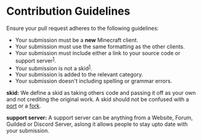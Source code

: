 # Contribution Guidelines

Ensure your pull request adheres to the following guidelines:

- Your submission must be a **new** Minecraft client.
- Your submission must use the same formatting as the other clients.
- Your submission must include either a link to your source code or support server<sup>[1](#2)</sup>.
- Your submission is not a skid<sup>[1](#1)</sup>.
- Your submission is added to the relevant category.
- Your submission doesn't including spelling or grammar errors.

<b id="1">skid:</b> We define a skid as taking others code and passing it off as your own and not crediting the original work. A skid should not be confused with a [port](https://en.wikipedia.org/wiki/Porting) or a [fork](https://en.wikipedia.org/wiki/Fork_(software_development)).

<b id="2">support server:</b> A support server can be anything from a Website, Forum, Guilded or Discord Server, aslong it allows people to stay upto date with your submission.
